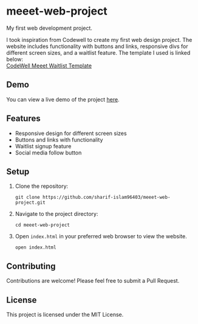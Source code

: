 # meeet-web-project
My first web development project.

I took inspiration from Codewell to create my first web design project. The website includes functionality with buttons and links, responsive divs for different screen sizes, and a waitlist feature. The template I used is linked below: <br>
[CodeWell Meeet Waitlist Template](https://www.codewell.cc/challenges/meeet-waitlist-template--60e05defa383e41090a3c273)

## Demo
You can view a live demo of the project [here](https://sharif-islam96403.github.io/meeet-web-project/).

## Features
- Responsive design for different screen sizes
- Buttons and links with functionality
- Waitlist signup feature
- Social media follow button

## Setup
1. Clone the repository:
    ```
    git clone https://github.com/sharif-islam96403/meeet-web-project.git
    ```
2. Navigate to the project directory:
    ```
    cd meeet-web-project
    ```
3. Open `index.html` in your preferred web browser to view the website.
    ```
    open index.html
    ```
## Contributing
Contributions are welcome! Please feel free to submit a Pull Request.

## License
This project is licensed under the MIT License.
